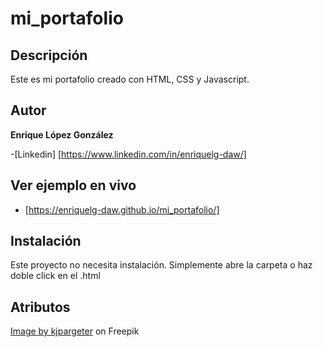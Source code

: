 # mi_portafolio

## Descripción
Este es mi portafolio creado con HTML, CSS y Javascript.

## Autor
**Enrique López González**

-[Linkedin] [https://www.linkedin.com/in/enriquelg-daw/]

## Ver ejemplo en vivo
- [https://enriquelg-daw.github.io/mi_portafolio/]

## Instalación
Este proyecto no necesita instalación. Simplemente abre la carpeta o haz doble click en el .html

## Atributos
<a href="https://www.freepik.com/free-photo/modern-tech-background-with-low-poly-plexus_15759217.htm#page=6&query=Technology%20Background%20clear&position=48&from_view=search&track=ais&uuid=60a83c69-1221-428b-a91d-b335a506c437">Image by kjpargeter</a> on Freepik

